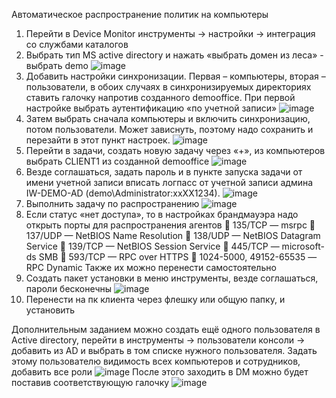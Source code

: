 
Автоматическое распространение политик на компьютеры
1.	Перейти в Device Monitor инструменты -> настройки -> интеграция со службами каталогов
2.	Выбрать тип MS active directory и нажать «выбрать домен из леса» - выбрать demo 
![image](https://user-images.githubusercontent.com/83372679/211778514-cba4f321-0e3d-48b1-bf37-d4f8cb4de2ee.png)
3.	Добавить настройки синхронизации. Первая – компьютеры, вторая – пользователи, в обоих случаях в синхронизируемых директориях ставить галочку напротив созданного demooffice. При первой настройке выбрать аутентификацию «по учетной записи»
![image](https://user-images.githubusercontent.com/83372679/211778550-facb8f5c-a850-4297-866c-82fd75718d64.png)
4.	Затем выбрать сначала компьютеры и включить синхронизацию, потом пользователи. Может зависнуть, поэтому надо сохранить и перезайти в этот пункт настроек.
![image](https://user-images.githubusercontent.com/83372679/211778573-afff4686-08f0-483c-89c6-c3cebb4b664e.png)
5.	Перейти в задачи, создать новую задачу через «+», из компьютеров выбрать CLIENT1 из созданной demooffice
![image](https://user-images.githubusercontent.com/83372679/211778606-7d8f64ac-c239-48b4-a2c9-d6a3fd95f16f.png)
6.	Везде соглашаться, задать пароль и в пункте запуска задачи от имени учетной записи вписать логпасс от учетной записи админа IW-DEMO-AD (demo\Administrator:xxXX1234). 
![image](https://user-images.githubusercontent.com/83372679/211778629-022b5d9f-2d14-40a8-9e80-14a06a8ed5b3.png)
7.	Выполнить задачу по распространению
![image](https://user-images.githubusercontent.com/83372679/211778671-38efd4f5-e9b1-4190-86b9-22b5d73e84a9.png)
8.	Если статус «нет доступа», то в настройках брандмауэра надо открыть порты для распространения агентов
	135/TCP — msrpc
	137/UDP — NetBIOS Name Resolution
	138/UDP — NetBIOS Datagram Service
	139/TCP — NetBIOS Session Service
	445/TCP — microsoft-ds SMB
	593/TCP — RPC over HTTPS
	1024-5000, 49152-65535 — RPC Dynamic
Также их можно перенести самостоятельно
9.	Создать пакет установки в меню инструменты, везде соглашаться, пароли бесконечны
![image](https://user-images.githubusercontent.com/83372679/211778715-7c38e107-b2f6-4e1f-8e21-3d71b4465b25.png)
10.	Перенести на пк клиента через флешку или общую папку, и установить

Дополнительным заданием можно создать ещё одного пользователя в Active directory, перейти в инструменты -> пользователи консоли -> добавить из AD и выбрать в том списке нужного пользователя. Задать этому пользователю видимость всех компьютеров и сотрудников, добавить все роли
![image](https://user-images.githubusercontent.com/83372679/211778744-9ede8072-e7a6-4c0b-92e7-4e150947e220.png)
После этого заходить в DM можно будет поставив соответствующую галочку
![image](https://user-images.githubusercontent.com/83372679/211778781-c3fa9e46-8b2b-4c69-a454-6fd6da94ceca.png)
